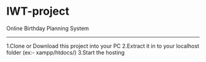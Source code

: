 # IWT-project
Online Birthday Planning System

---------------------------------
1.Clone or Download this project into your PC
2.Extract it in to your localhost folder (ex:- xampp/htdocs/)
3.Start the hosting 
